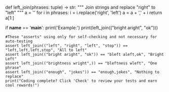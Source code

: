 def left_join(phrases: tuple) -> str:
    """
        Join strings and replace "right" to "left"
    """
    a = ''
    for i in phrases:
        i = i.replace('right', 'left')
        a = a + ',' + i
    return a[1:]
    
if __name__ == '__main__':
    print('Example:')
    print(left_join(("bright aright", "ok")))
    
    #These "asserts" using only for self-checking and not necessary for auto-testing
    assert left_join(("left", "right", "left", "stop")) == "left,left,left,stop", "All to left"
    assert left_join(("bright aright", "ok")) == "bleft aleft,ok", "Bright Left"
    assert left_join(("brightness wright",)) == "bleftness wleft", "One phrase"
    assert left_join(("enough", "jokes")) == "enough,jokes", "Nothing to replace"
    print("Coding complete? Click 'Check' to review your tests and earn cool rewards!")
